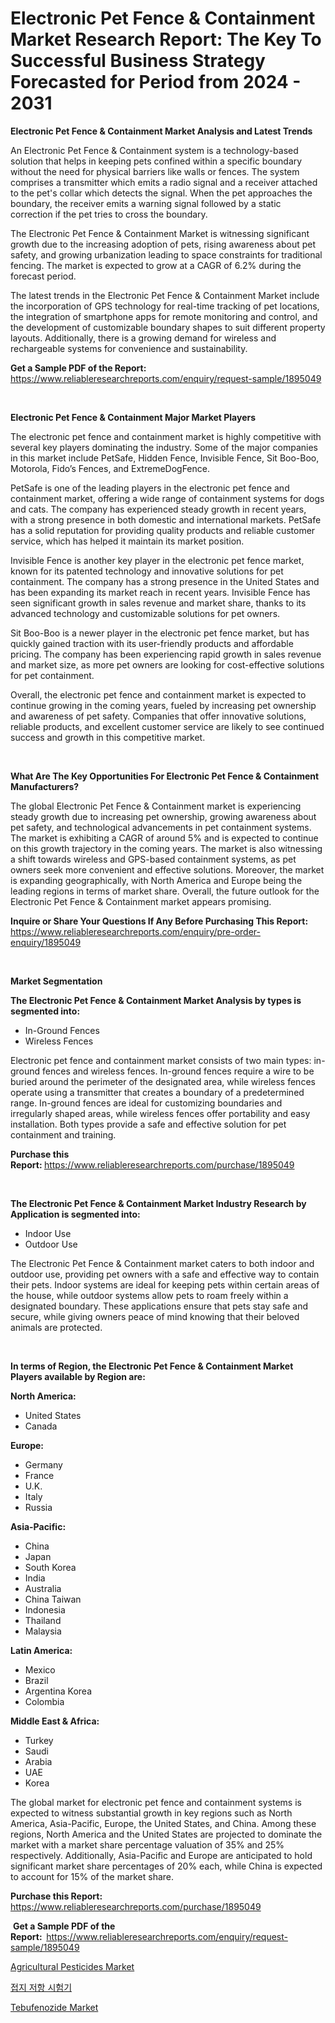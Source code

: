 <p><h1>Electronic Pet Fence & Containment Market Research Report: The Key To Successful Business Strategy Forecasted for Period from 2024 - 2031</h1></p><p><strong>Electronic Pet Fence & Containment Market Analysis and Latest Trends</strong></p>
<p><p>An Electronic Pet Fence & Containment system is a technology-based solution that helps in keeping pets confined within a specific boundary without the need for physical barriers like walls or fences. The system comprises a transmitter which emits a radio signal and a receiver attached to the pet's collar which detects the signal. When the pet approaches the boundary, the receiver emits a warning signal followed by a static correction if the pet tries to cross the boundary.</p><p>The Electronic Pet Fence & Containment Market is witnessing significant growth due to the increasing adoption of pets, rising awareness about pet safety, and growing urbanization leading to space constraints for traditional fencing. The market is expected to grow at a CAGR of 6.2% during the forecast period.</p><p>The latest trends in the Electronic Pet Fence & Containment Market include the incorporation of GPS technology for real-time tracking of pet locations, the integration of smartphone apps for remote monitoring and control, and the development of customizable boundary shapes to suit different property layouts. Additionally, there is a growing demand for wireless and rechargeable systems for convenience and sustainability.</p></p>
<p><strong>Get a Sample PDF of the Report:&nbsp;</strong> <a href="https://www.reliableresearchreports.com/enquiry/request-sample/1895049">https://www.reliableresearchreports.com/enquiry/request-sample/1895049</a></p>
<p>&nbsp;</p>
<p><strong>Electronic Pet Fence & Containment Major Market Players</strong></p>
<p><p>The electronic pet fence and containment market is highly competitive with several key players dominating the industry. Some of the major companies in this market include PetSafe, Hidden Fence, Invisible Fence, Sit Boo-Boo, Motorola, Fido’s Fences, and ExtremeDogFence.</p><p>PetSafe is one of the leading players in the electronic pet fence and containment market, offering a wide range of containment systems for dogs and cats. The company has experienced steady growth in recent years, with a strong presence in both domestic and international markets. PetSafe has a solid reputation for providing quality products and reliable customer service, which has helped it maintain its market position.</p><p>Invisible Fence is another key player in the electronic pet fence market, known for its patented technology and innovative solutions for pet containment. The company has a strong presence in the United States and has been expanding its market reach in recent years. Invisible Fence has seen significant growth in sales revenue and market share, thanks to its advanced technology and customizable solutions for pet owners.</p><p>Sit Boo-Boo is a newer player in the electronic pet fence market, but has quickly gained traction with its user-friendly products and affordable pricing. The company has been experiencing rapid growth in sales revenue and market size, as more pet owners are looking for cost-effective solutions for pet containment.</p><p>Overall, the electronic pet fence and containment market is expected to continue growing in the coming years, fueled by increasing pet ownership and awareness of pet safety. Companies that offer innovative solutions, reliable products, and excellent customer service are likely to see continued success and growth in this competitive market.</p></p>
<p>&nbsp;</p>
<p><strong>What Are The Key Opportunities For Electronic Pet Fence & Containment Manufacturers?</strong></p>
<p><p>The global Electronic Pet Fence & Containment market is experiencing steady growth due to increasing pet ownership, growing awareness about pet safety, and technological advancements in pet containment systems. The market is exhibiting a CAGR of around 5% and is expected to continue on this growth trajectory in the coming years. The market is also witnessing a shift towards wireless and GPS-based containment systems, as pet owners seek more convenient and effective solutions. Moreover, the market is expanding geographically, with North America and Europe being the leading regions in terms of market share. Overall, the future outlook for the Electronic Pet Fence & Containment market appears promising.</p></p>
<p><strong>Inquire or Share Your Questions If Any Before Purchasing This Report:</strong> <a href="https://www.reliableresearchreports.com/enquiry/pre-order-enquiry/1895049">https://www.reliableresearchreports.com/enquiry/pre-order-enquiry/1895049</a></p>
<p>&nbsp;</p>
<p><strong>Market Segmentation</strong></p>
<p><strong>The Electronic Pet Fence & Containment Market Analysis by types is segmented into:</strong></p>
<p><ul><li>In-Ground Fences</li><li>Wireless Fences</li></ul></p>
<p><p>Electronic pet fence and containment market consists of two main types: in-ground fences and wireless fences. In-ground fences require a wire to be buried around the perimeter of the designated area, while wireless fences operate using a transmitter that creates a boundary of a predetermined range. In-ground fences are ideal for customizing boundaries and irregularly shaped areas, while wireless fences offer portability and easy installation. Both types provide a safe and effective solution for pet containment and training.</p></p>
<p><strong>Purchase this Report:&nbsp;</strong><a href="https://www.reliableresearchreports.com/purchase/1895049">https://www.reliableresearchreports.com/purchase/1895049</a></p>
<p>&nbsp;</p>
<p><strong>The Electronic Pet Fence & Containment Market Industry Research by Application is segmented into:</strong></p>
<p><ul><li>Indoor Use</li><li>Outdoor Use</li></ul></p>
<p><p>The Electronic Pet Fence & Containment market caters to both indoor and outdoor use, providing pet owners with a safe and effective way to contain their pets. Indoor systems are ideal for keeping pets within certain areas of the house, while outdoor systems allow pets to roam freely within a designated boundary. These applications ensure that pets stay safe and secure, while giving owners peace of mind knowing that their beloved animals are protected.</p></p>
<p>&nbsp;</p>
<p><strong>In terms of Region, the Electronic Pet Fence & Containment Market Players available by Region are:</strong></p>
<p>
    <p> <strong> North America: </strong>
        <ul>
            <li>United States</li>
            <li>Canada</li>
        </ul>
        </p> 
    <p> <strong> Europe: </strong>
        <ul>
            <li>Germany</li>
            <li>France</li>
            <li>U.K.</li>
            <li>Italy</li>
            <li>Russia</li>
        </ul>
        </p> 
    <p> <strong> Asia-Pacific: </strong>
        <ul>
            <li>China</li>
            <li>Japan</li>
            <li>South Korea</li>
            <li>India</li>
            <li>Australia</li>
            <li>China Taiwan</li>
            <li>Indonesia</li>
            <li>Thailand</li>
            <li>Malaysia</li>
        </ul>
        </p> 
    <p> <strong> Latin America: </strong>
        <ul>
            <li>Mexico</li>
            <li>Brazil</li>
            <li>Argentina Korea</li>
            <li>Colombia</li>
        </ul>
        </p> 
    <p> <strong> Middle East & Africa: </strong>
        <ul>
            <li>Turkey</li>
            <li>Saudi</li>
            <li>Arabia</li>
            <li>UAE</li>
            <li>Korea</li>
        </ul>
    </p>
    </p>
<p><p>The global market for electronic pet fence and containment systems is expected to witness substantial growth in key regions such as North America, Asia-Pacific, Europe, the United States, and China. Among these regions, North America and the United States are projected to dominate the market with a market share percentage valuation of 35% and 25% respectively. Additionally, Asia-Pacific and Europe are anticipated to hold significant market share percentages of 20% each, while China is expected to account for 15% of the market share.</p></p>
<p><strong>Purchase this Report: </strong><a href="https://www.reliableresearchreports.com/purchase/1895049">https://www.reliableresearchreports.com/purchase/1895049</a></p>
<p>&nbsp;<strong>Get a Sample PDF of the Report:&nbsp;&nbsp;</strong><a href="https://www.reliableresearchreports.com/enquiry/request-sample/1895049">https://www.reliableresearchreports.com/enquiry/request-sample/1895049</a></p>
<p><strong></strong></p>
<p><p><a href="https://issuu.com/reportprime-2/docs/agricultural-pesticides-market-size-2030.pptx">Agricultural Pesticides Market</a></p><p><a href="https://medium.com/@bennyuigleyjks/%EC%A7%80%EB%A9%B4-%EC%A0%80%ED%95%AD-%ED%85%8C%EC%8A%A4%ED%84%B0-%EC%8B%9C%EC%9E%A5-%EA%B7%9C%EB%AA%A8-%EC%8B%9C%EC%9E%A5-%EC%A0%84%EB%A7%9D-%EB%B0%8F-%EC%8B%9C%EC%9E%A5-%EC%98%88%EC%B8%A1-2024%EB%85%84%EB%B6%80%ED%84%B0-2031%EB%85%84%EA%B9%8C%EC%A7%80-9225d822a79c">접지 저항 시험기</a></p><p><a href="https://issuu.com/reportprime-2/docs/tebufenozide-market-size-2030.pptx">Tebufenozide Market</a></p></p>